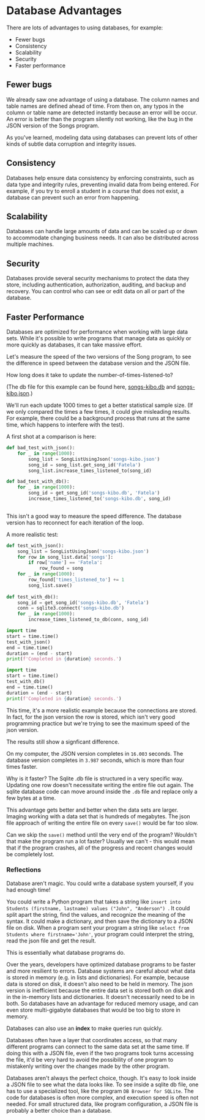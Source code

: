 # Database Advantages

There are lots of advantages to using databases, for example:

- Fewer bugs
- Consistency
- Scalability
- Security
- Faster performance

## Fewer bugs
We already saw one advantage of using a database. The column names and table names are defined ahead of time. From then on, any typos in the column or table name are detected instantly because an error will be occur. An error is better than the program silently not working, like the bug in the JSON version of the Songs program.

As you've learned, modeling data using databases can prevent lots of other kinds of subtle data corruption and integrity issues.

## Consistency 
Databases help ensure data consistency by enforcing constraints, such as data type and integrity rules, preventing invalid data from being entered. For example, if you try to enroll a student in a course that does not exist, a database can prevent such an error from happening.

## Scalability 
Databases can handle large amounts of data and can be scaled up or down to accommodate changing business needs. It can also be distributed across multiple machines.

## Security
Databases provide several security mechanisms to protect the data they store, including authentication, authorization, auditing, and backup and recovery. You can control who can see or edit data on all or part of the database.

## Faster Performance
Databases are optimized for performance when working with large data sets. While it's possible to write programs that manage data as quickly or more quickly as databases, it can take massive effort.

Let's measure the speed of the two versions of the Song program, to see the difference in speed between the database version and the JSON file. 

How long does it take to update the number-of-times-listened-to?

(The db file for this example can be found here, [songs-kibo.db](https://github.com/kibo-programming-2-jan-23/walkthroughs/blob/main/db-and-vis/songs-kibo.db) and [songs-kibo.json](https://github.com/kibo-programming-2-jan-23/walkthroughs/blob/main/db-and-vis/songs-kibo.json).)

We'll run each update 1000 times to get a better statistical sample size. (If we only compared the times a few times, it could give misleading results. For example, there could be a background process that runs at the same time, which happens to interfere with the test).

A first shot at a comparison is here:

```python
def bad_test_with_json():
    for _ in range(1000):
        song_list = SongListUsingJson('songs-kibo.json')
        song_id = song_list.get_song_id('Fatela')
        song_list.increase_times_listened_to(song_id)

def bad_test_with_db():
    for _ in range(1000):
        song_id = get_song_id('songs-kibo.db', 'Fatela')
        increase_times_listened_to('songs-kibo.db', song_id)
        
```

This isn't a good way to measure the speed difference. The database version has to reconnect for each iteration of the loop.

A more realistic test:

```python
def test_with_json():
    song_list = SongListUsingJson('songs-kibo.json')
    for row in song_list.data['songs']:
        if row['name'] == 'Fatela':
            row_found = song
    for _ in range(1000):
        row_found['times_listened_to'] += 1
        song_list.save()
    
def test_with_db():
    song_id = get_song_id('songs-kibo.db', 'Fatela')
    conn = sqlite3.connect('songs-kibo.db')
    for _ in range(1000):
        increase_times_listened_to_db(conn, song_id)

import time
start = time.time()
test_with_json()
end = time.time()
duration = (end - start)
print(f'Completed in {duration} seconds.')

import time
start = time.time()
test_with_db()
end = time.time()
duration = (end - start)
print(f'Completed in {duration} seconds.')
```

This time, it's a more realistic example because the connections are stored. In fact, for the json version the row is stored, which isn't very good programming practice but we're trying to see the maximum speed of the json version.

The results still show a signficant difference.

On my computer, the JSON version completes in `16.003` seconds. The database version completes in `3.987` seconds, which is more than four times faster.

Why is it faster? The Sqlite .db file is structured in a very specific way. Updating one row doesn't necessitate writing the entire file out again. The sqlite database code can move around inside the `.db` file and replace only a few bytes at a time.

This advantage gets better and better when the data sets are larger. Imaging working with a data set that is hundreds of megabytes. The json file approach of writing the entire file on every `save()` would be far too slow.

Can we skip the `save()` method until the very end of the program? Wouldn't that make the program run a lot faster? Usually we can't - this would mean that if the program crashes, all of the progress and recent changes would be completely lost.

### Reflections

Database aren't magic. You could write a database system yourself, if you had enough time! 

You could write a Python program that takes a string like `insert into Students (firstname, lastname) values ("John", "Anderson") `. It could split apart the string, find the values, and recognize the meaning of the syntax. It could make a dictionary, and then save the dictionary to a JSON file on disk. When a program sent your program a string like `select from Students where firstname='John'`, your program could interpret the string, read the json file and get the result.

This is essentially what database programs do. 

Over the years, developers have optimized database programs to be faster and more resilient to errors. Database systems are careful about what data is stored in memory (e.g. in lists and dictionaries). For example, because data is stored on disk, it doesn't also need to be held in memory. The json version is inefficient because the entire data set is stored both on disk and in the in-memory lists and dictionaries. It doesn't necessarily need to be in both. So databases have an advantage for reduced memory usage, and can even store multi-gigabyte databases that would be too big to store in memory.

Databases can also use an **index** to make queries run quickly.

Databases often have a layer that coordinates access, so that many different programs can connect to the same data set at the same time. If doing this with a JSON file, even if the two programs took turns accessing the file, it'd be very hard to avoid the possibility of one program to mistakenly writing over the changes made by the other program.

Databases aren't always the perfect choice, though. It's easy to look inside a JSON file to see what the data looks like. To see inside a sqlite db file, one has to use a specialized tool, like the program `DB Browser for SQLite`. The code for databases is often more complex, and execution speed is often not needed. For small structured data, like program configuration, a JSON file is probably a better choice than a database.
